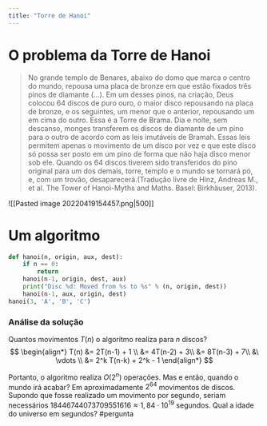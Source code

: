 ```yaml
---
title: "Torre de Hanoi"
---
```


# O problema da Torre de Hanoi

> No grande templo de Benares, abaixo do domo que marca o centro do mundo, repousa uma placa de bronze em que estão fixados três pinos de diamante (...). Em um desses pinos, na criação, Deus colocou 64 discos de puro ouro, o maior disco repousando na placa de bronze, e os seguintes, um menor que o anterior, repousando um em cima do outro. Essa é a Torre de Brama. Dia e noite, sem descanso, monges transferem os discos de diamante de um pino para o outro de acordo com as leis imutáveis de Bramah. Essas leis permitem apenas o movimento de um disco por vez e que este disco só possa ser posto em um pino de forma que não haja disco menor sob ele. Quando os 64 discos tiverem sido transferidos do pino original para um dos demais, torre, templo e o mundo se tornará pó, e, com um trovão, desaparecerá.(Tradução livre de Hinz, Andreas M., et al. The Tower of Hanoi-Myths and Maths. Basel: Birkhäuser, 2013).

![[Pasted image 20220419154457.png|500]]

# Um algoritmo

```python
def hanoi(n, origin, aux, dest):
	if n == 0:
		return
	hanoi(n-1, origin, dest, aux)
	print("Disc %d: Moved from %s to %s" % (n, origin, dest))
	hanoi(n-1, aux, origin, dest)
hanoi(3, 'A', 'B', 'C')
```

### Análise da solução

Quantos movimentos $T(n)$ o algoritmo realiza para $n$ discos?
$$
\begin{align*}
     T(n) &= 2T(n-1) + 1 \\
     &= 4T(n-2) + 3\\
     &= 8T(n-3) + 7\\
     &\ \vdots \\
     &= 2^k T(n-k) + 2^k - 1
\end{align*}
$$

Portanto, o algoritmo realiza $O(2^n)$ operações. Mas e então, quando o mundo irá acabar? Em aproximadamente $2^{64}$ movimentos de discos. Supondo que fosse realizado um movimento por segundo, seriam necessários $18446744073709551616 \approx 1{,}84 \cdot 10^{19}$ segundos. Qual a idade do universo em segundos? #pergunta 

